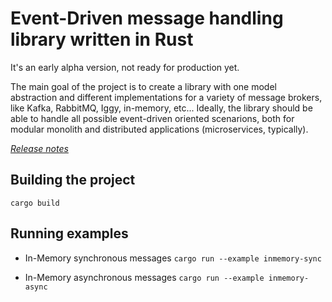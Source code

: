 # Event-Driven message handling library written in Rust

It's an early alpha version, not ready for production yet.

The main goal of the project is to create a library with one model abstraction and different implementations 
for a variety of message brokers, like Kafka, RabbitMQ, Iggy, in-memory, etc... Ideally, the library should
be able to handle all possible event-driven oriented scenarions, both for modular monolith and distributed
applications (microservices, typically).

[*Release notes*](https://github.com/rust-lang-libs/eventure/releases)

## Building the project
`cargo build`

## Running examples
* In-Memory synchronous messages
`cargo run --example inmemory-sync`

* In-Memory asynchronous messages
`cargo run --example inmemory-async`
